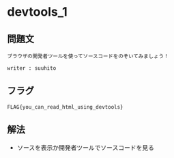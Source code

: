 # devtools_1

## 問題文
```
ブラウザの開発者ツールを使ってソースコードをのぞいてみましょう！

writer : suuhito
```

## フラグ
```
FLAG{you_can_read_html_using_devtools}
```

## 解法
* ソースを表示か開発者ツールでソースコードを見る